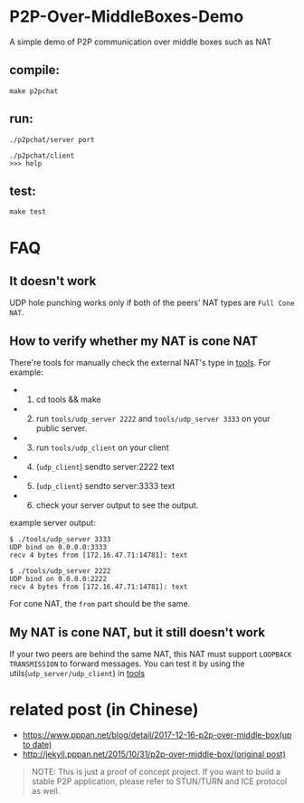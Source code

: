 # P2P-Over-MiddleBoxes-Demo
A simple demo of P2P communication over middle boxes such as NAT

## compile:
    
    make p2pchat

## run:

    ./p2pchat/server port

    ./p2pchat/client
    >>> help

## test:

    make test

# FAQ

## It doesn't work 
UDP hole punching works only if both of the peers' NAT types are `Full Cone NAT`.

## How to verify whether my NAT is cone NAT
There're tools for manually check the external NAT's type in [tools](tools).
For example:

- 1) cd tools && make
- 2) run `tools/udp_server 2222` and `tools/udp_server 3333` on your public server.
- 3) run `tools/udp_client` on your client
- 4) (`udp_client`) sendto server:2222 text
- 5) (`udp_client`) sendto server:3333 text
- 6) check your server output to see the output.

example server output:

```
$ ./tools/udp_server 3333
UDP bind on 0.0.0.0:3333
recv 4 bytes from [172.16.47.71:14781]: text
```

```
$ ./tools/udp_server 2222
UDP bind on 0.0.0.0:2222
recv 4 bytes from [172.16.47.71:14781]: text
```

For cone NAT, the `from` part should be the same.

## My NAT is cone NAT, but it still doesn't work
If your two peers are behind the same NAT, this NAT must support `LOOPBACK TRANSMISSION`
to forward messages. You can test it by using the utils(`udp_server/udp_client`) in [tools](tools)

# related post (in Chinese)

- [https://www.pppan.net/blog/detail/2017-12-16-p2p-over-middle-box(up to date)][django]
- [http://jekyll.pppan.net/2015/10/31/p2p-over-middle-box/(original post)][jekyll]

> NOTE: This is just a proof of concept project. If you want to build a stable
> P2P application, please refer to STUN/TURN and ICE protocol as well.

[jekyll]:http://jekyll.pppan.net/2015/10/31/p2p-over-middle-box/
[django]:https://www.pppan.net/blog/detail/2017-12-16-p2p-over-middle-box
